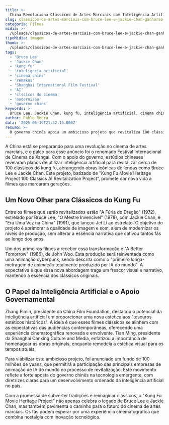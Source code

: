 ```yaml
---
title: >-
  China Revoluciona Clássicos de Artes Marciais com Inteligência Artificial
slug: classicos-de-artes-marciais-com-bruce-lee-e-jackie-chan-ganharao-remakes-com-ia-na-china
categoria: Filmes
midia: >-
  /uploads/classicos-de-artes-marciais-com-bruce-lee-e-jackie-chan-ganharao-remakes-com-ia-na-china-thumb.webp
tipoMidia: imagem
thumb: >-
  /uploads/classicos-de-artes-marciais-com-bruce-lee-e-jackie-chan-ganharao-remakes-com-ia-na-china-thumb.webp
tags:
  - 'Bruce Lee'
  - 'Jackie Chan'
  - 'kung fu'
  - 'inteligncia artificial'
  - 'cinema chins'
  - 'remakes'
  - 'Shanghai International Film Festival'
  - 'AI'
  - 'clssicos do cinema'
  - 'modernizao'
  - 'governo chins'
keywords: >-
  Bruce Lee, Jackie Chan, kung fu, inteligência artificial, cinema chinês, remakes, Shanghai International Film Festival, AI, clássicos do cinema, modernização, governo chinês
author: Pablo Moura
data: '2025-06-19T21:42:15.000Z'
resumo: >-
  O governo chinês apoia um ambicioso projeto que revitaliza 100 clássicos do cinema de kung fu usando inteligência artificial. Filmes icônicos de Bruce Lee e Jackie Chan serão modernizados para atrair novas gerações.
---
```


A China está se preparando para uma revolução no cinema de artes marciais, e o palco para esse anúncio foi o renomado Festival Internacional de Cinema de Xangai. Com o apoio do governo, estúdios chineses revelaram planos de utilizar inteligência artificial para revitalizar cerca de 100 clássicos do kung fu, abrangendo obras icônicas de lendas como Bruce Lee e Jackie Chan. Este projeto, batizado de "Kung Fu Movie Heritage Project 100 Classics AI Revitalization Project", promete dar nova vida a filmes que marcaram gerações. 

## Um Novo Olhar para Clássicos do Kung Fu

Entre os filmes que serão revitalizados estão "A Fúria do Dragão" (1972), estrelado por Bruce Lee, "O Mestre Invencível" (1978), com Jackie Chan, e "Era Uma Vez na China" (1991), que lançou Jet Li ao estrelato. O objetivo do projeto é aprimorar a qualidade de imagem e som, além de modernizar os níveis de produção, sem alterar a essência narrativa que cativou tantos fãs ao longo dos anos. 

Um dos primeiros filmes a receber essa transformação é "A Better Tomorrow" (1986), de John Woo. Esta produção será reinventada como uma animação cyberpunk, sendo descrita como o "primeiro longa-metragem de animação totalmente produzido por IA do mundo". A expectativa é que essa nova abordagem traga um frescor visual e narrativo, mantendo a essência dos clássicos originais. 

## O Papel da Inteligência Artificial e o Apoio Governamental

Zhang Pimin, presidente da China Film Foundation, destacou o potencial da inteligência artificial em proporcionar uma nova estética aos "tesouros estéticos históricos". A ideia é que esses filmes clássicos se alinhem com as expectativas das audiências contemporâneas, oferecendo uma experiência cinematográfica renovada e envolvente. Tian Ming, presidente da Shanghai Canxing Culture and Media, enfatizou a importância de homenagear as obras originais, enquanto remodela a estética visual para os tempos atuais. 

Para viabilizar este ambicioso projeto, foi anunciado um fundo de 100 milhões de yuans, que permitirá a participação das principais empresas de animação de IA do mundo no processo de revitalização. Este movimento reflete a forte aposta do governo chinês na tecnologia emergente, com diretrizes claras para um desenvolvimento ordenado da inteligência artificial no país. 

Com a promessa de subverter tradições e reimaginar clássicos, o "Kung Fu Movie Heritage Project" não apenas celebra o legado de Bruce Lee e Jackie Chan, mas também pavimenta o caminho para o futuro do cinema de artes marciais. Os fãs podem esperar por uma experiência cinematográfica que combina nostalgia com inovação tecnológica.